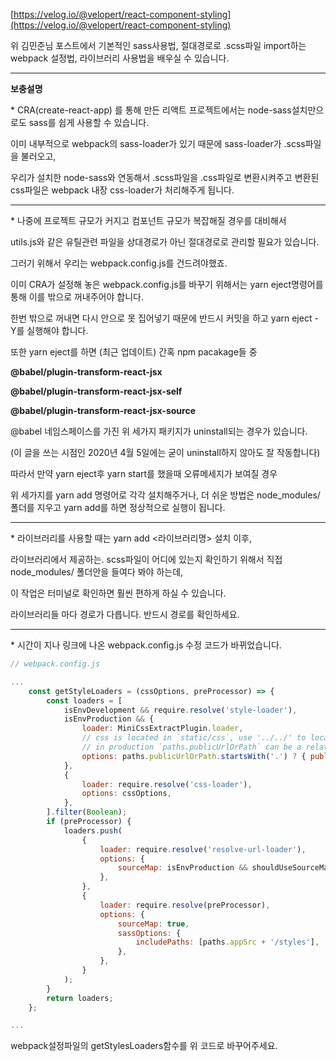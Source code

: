 [https://velog.io/@velopert/react-component-styling](https://velog.io/@velopert/react-component-styling)

위 김민준님 포스트에서 기본적인 sass사용법, 절대경로로 .scss파일 import하는 webpack 설정법, 라이브러리 사용법을 배우실 수 있습니다.

---

**보충설명**

\* CRA\(create-react-app\) 를 통해 만든 리액트 프로젝트에서는 node-sass설치만으로도 sass를 쉽게 사용할 수 있습니다.

이미 내부적으로 webpack의 sass-loader가 있기 때문에 sass-loader가 .scss파일을 불러오고,

우리가 설치한 node-sass와 연동해서 .scss파일을 .css파일로 변환시켜주고 변환된 css파일은 webpack 내장 css-loader가 처리해주게 됩니다.

---

\* 나중에 프로젝트 규모가 커지고 컴포넌트 규모가 복잡해질 경우를 대비해서

utils.js와 같은 유틸관련 파일을 상대경로가 아닌 절대경로로 관리할 필요가 있습니다.

그러기 위해서 우리는 webpack.config.js를 건드려야했죠.

이미 CRA가 설정해 놓은 webpack.config.js를 바꾸기 위해서는 yarn eject명령어를 통해 이를 밖으로 꺼내주어야 합니다.

한번 밖으로 꺼내면 다시 안으로 못 집어넣기 때문에 반드시 커밋을 하고 yarn eject - Y를 실행해야 합니다.

또한 yarn eject를 하면 \(최근 업데이트\) 간혹 npm pacakage들 중

**@babel/plugin-transform-react-jsx**

**@babel/plugin-transform-react-jsx-self**

**@babel/plugin-transform-react-jsx-source**

@babel 네임스페이스를 가진 위 세가지 패키지가 uninstall되는 경우가 있습니다. 

\(이 글을 쓰는 시점인 2020년 4월 5일에는 굳이 uninstall하지 않아도 잘 작동합니다\)

따라서 만약 yarn eject후 yarn start를 했을때 오류메세지가 보여질 경우

위 세가지를 yarn add 명령어로 각각 설치해주거나, 더 쉬운 방법은 node\_modules/ 폴더를 지우고 yarn add를 하면 정상적으로 실행이 됩니다.

---

\* 라이브러리를 사용할 때는 yarn add &lt;라이브러리명&gt; 설치 이후,

라이브러리에서 제공하는. scss파일이 어디에 있는지 확인하기 위해서 직접 node\_modules/ 폴더안을 들여다 봐야 하는데,

이 작업은 터미널로 확인하면 훨씬 편하게 하실 수 있습니다. 

라이브러리들 마다 경로가 다릅니다. 반드시 경로를 확인하세요.

---

\* 시간이 지나 링크에 나온 webpack.config.js 수정 코드가 바뀌었습니다.

```js
// webpack.config.js

...
	const getStyleLoaders = (cssOptions, preProcessor) => {
		const loaders = [
			isEnvDevelopment && require.resolve('style-loader'),
			isEnvProduction && {
				loader: MiniCssExtractPlugin.loader,
				// css is located in `static/css`, use '../../' to locate index.html folder
				// in production `paths.publicUrlOrPath` can be a relative path
				options: paths.publicUrlOrPath.startsWith('.') ? { publicPath: '../../' } : {},
			},
			{
				loader: require.resolve('css-loader'),
				options: cssOptions,
			},
		].filter(Boolean);
		if (preProcessor) {
			loaders.push(
				{
					loader: require.resolve('resolve-url-loader'),
					options: {
						sourceMap: isEnvProduction && shouldUseSourceMap,
					},
				},
				{
					loader: require.resolve(preProcessor),
					options: {
						sourceMap: true,
						sassOptions: {
							includePaths: [paths.appSrc + '/styles'],
						},
					},
				}
			);
		}
		return loaders;
	};

...
```

webpack설정파일의 getStylesLoaders함수를 위 코드로 바꾸어주세요.

